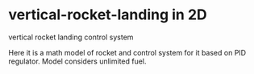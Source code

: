 # vertical-rocket-landing in 2D
vertical rocket landing control system

Here it is a math model of rocket and control system for it based on PID regulator.
Model considers unlimited fuel.
